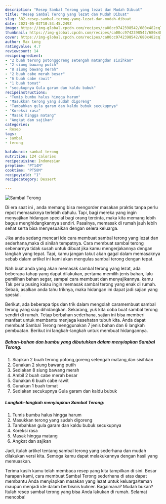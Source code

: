 ```yaml
---
description: "Resep Sambal Terong yang lezat dan Mudah Dibuat"
title: "Resep Sambal Terong yang lezat dan Mudah Dibuat"
slug: 382-resep-sambal-terong-yang-lezat-dan-mudah-dibuat
date: 2021-05-02T10:53:45.249Z
image: https://img-global.cpcdn.com/recipes/ca00cc9742398542/680x482cq70/sambal-terong-foto-resep-utama.jpg
thumbnail: https://img-global.cpcdn.com/recipes/ca00cc9742398542/680x482cq70/sambal-terong-foto-resep-utama.jpg
cover: https://img-global.cpcdn.com/recipes/ca00cc9742398542/680x482cq70/sambal-terong-foto-resep-utama.jpg
author: Max Long
ratingvalue: 4.7
reviewcount: 14
recipeingredient:
- "2 buah terong potonggoreng setengah matangdan sisihkan"
- "2 siung bawang putih"
- "8 siung bawang merah"
- "2 buah cabe merah besar"
- "6 buah cabe rawit"
- "1 buah tomat"
- "secukupnya Gula garam dan kaldu bubuk"
recipeinstructions:
- "Tumis bumbu halus hingga harum"
- "Masukkan terong yang sudah digoreng"
- "Tambahkan gula garam dan kaldu bubuk secukupnya"
- "Koreksi rasa"
- "Masak hingga matang"
- "Angkat dan sajikan"
categories:
- Resep
tags:
- sambal
- terong

katakunci: sambal terong 
nutrition: 124 calories
recipecuisine: Indonesian
preptime: "PT14M"
cooktime: "PT58M"
recipeyield: "1"
recipecategory: Dessert

---
```



![Sambal Terong](https://img-global.cpcdn.com/recipes/ca00cc9742398542/680x482cq70/sambal-terong-foto-resep-utama.jpg)

Di era  saat ini , anda memang bisa mengorder masakan praktis tanpa perlu repot memasaknya terlebih dahulu. Tapi, bagi mereka yang ingin menyajikan hidangan special bagi orang tercinta, maka kita memang lebih bagus menghidangkannya sendiri. Pasalnya, memasak di rumah jauh lebih sehat serta bisa menyesuaikan dengan selera keluarga.

Jika anda sedang mencari ide cara membuat sambal terong yang lezat dan sederhana,maka di sinilah tempatnya. Cara membuat sambal terong  sebenarnya tidak susah untuk dibuat jika kamu mengerjakannya dengan langkah yang tepat. Tapi, kamu jangan takut akan gagal dalam memasaknya 
sebab dalam artikel ini kami akan mengulas sambal terong dengan tepat.  



Nah buat anda yang akan memasak sambal terong yang lezat, ada beberapa tahap yang dapat dilakukan, pertama memilih jenis bahan, lalu pemilihan bahan segar, sampai cara membuat dan menyajikannya. kamu Tak perlu pusing kalau ingin memasak sambal terong yang enak di rumah. Sebab, asalkan anda  tahu triknya, maka hidangan ini dapat jadi sajian yang spesial.

Berikut, ada beberapa tips dan trik dalam mengolah caramembuat sambal terong yang siap dihidangkan. Sekarang, yuk kita coba buat sambal terong sendiri di rumah. Tetap berbahan sederhana, sajian ini bisa memberi manfaat untuk membantu menjaga kesehatan tubuh kita. Anda dapat membuat Sambal Terong menggunakan 7 jenis bahan dan 6 langkah pembuatan. Berikut ini langkah-langkah untuk membuat hidangannya.

<!--inarticleads1-->

##### Bahan-bahan dan bumbu yang dibutuhkan dalam menyiapkan Sambal Terong:

1. Siapkan 2 buah terong potong,goreng setengah matang,dan sisihkan
1. Gunakan 2 siung bawang putih
1. Sediakan 8 siung bawang merah
1. Ambil 2 buah cabe merah besar
1. Gunakan 6 buah cabe rawit
1. Gunakan 1 buah tomat
1. Sediakan secukupnya Gula garam dan kaldu bubuk




<!--inarticleads2-->

##### Langkah-langkah menyiapkan Sambal Terong:

1. Tumis bumbu halus hingga harum
1. Masukkan terong yang sudah digoreng
1. Tambahkan gula garam dan kaldu bubuk secukupnya
1. Koreksi rasa
1. Masak hingga matang
1. Angkat dan sajikan




Jadi, itulah artikel tentang  sambal terong  yang sederhana dan mudah dilakukan versi kita. Semoga kamu dapat melakukannya dengan hasil yang memuaskan. 

Terima kasih kamu telah membaca resep yang kita tampilkan di sini. Besar harapan kami, cara membuat  Sambal Terong sederhana di atas dapat membantu Anda menyiapkan masakan yang lezat untuk keluarga/teman maupun menjadi ide dalam berbisnis kuliner. Bagaimana? Mudah bukan? Itulah resep sambal terong yang bisa Anda lakukan di rumah. Selamat mencoba!

